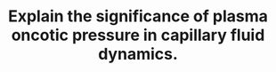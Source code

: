 ---
title: "Explain the significance of plasma oncotic pressure in capillary fluid dynamics."
entityType: SAQ
exam: PEX
college: ANZCA
year: 1999
sitting: A
question: 08
passRate: 75
EC_expectedDomains:
- "The osmotic pressure exerted by the unfiltered proteins obviously required definition in relation to the other Starling forces acting across the capillary membranes."
EC_extraCredit:
- "Answers that scored well used some or all of the following, to explain the significance of the plasma osmotic pressure: • Comparison of forces in different capillary beds • Quantification of forces. Allowance was made for the different values by different authors in the standard texts • Explanation of significance of filtration and reflection coefficients • Effects of altered osmotic and hydrostatic pressures • Lymphatic function"
- "This was successfully done by those who passed, usually with the aid of the Starling pressures equation common to the standard texts."
EC_errorsCommon:
- "Candidates who failed either did not answer the question, or made significant errors, demonstrating limited understanding of plasma protein osmotic pressure and its function in capillaries."
---